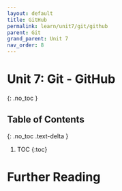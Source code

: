```yaml
---
layout: default
title: GitHub
permalink: learn/unit7/git/github
parent: Git
grand_parent: Unit 7
nav_order: 8
---
```


<!-- prettier-ignore-start -->

# Unit 7: Git - GitHub
{: .no_toc }

## Table of Contents
{: .no_toc .text-delta }

1. TOC
{:toc}

<!-- prettier-ignore-end -->

# Further Reading